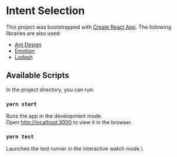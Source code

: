 # Intent Selection

This project was bootstrapped with [Create React App](https://github.com/facebook/create-react-app).
The following libraries are also used:
 - [Ant Design](https://ant.design)
 - [Emotion](https://emotion.sh/docs/styled)
 - [Lodash](https://lodash.com)

## Available Scripts

In the project directory, you can run:

### `yarn start`

Runs the app in the development mode.\
Open [http://localhost:3000](http://localhost:3000) to view it in the browser.

### `yarn test`

Launches the test runner in the interactive watch mode.\
